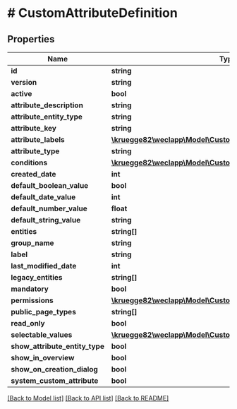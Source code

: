 # # CustomAttributeDefinition

## Properties

Name | Type | Description | Notes
------------ | ------------- | ------------- | -------------
**id** | **string** |  | [optional]
**version** | **string** |  | [optional]
**active** | **bool** |  | [optional]
**attribute_description** | **string** |  | [optional]
**attribute_entity_type** | **string** |  | [optional]
**attribute_key** | **string** |  | [optional]
**attribute_labels** | [**\kruegge82\weclapp\Model\CustomAttributeDefinitionTranslation[]**](CustomAttributeDefinitionTranslation.md) |  | [optional]
**attribute_type** | **string** |  |
**conditions** | [**\kruegge82\weclapp\Model\CustomAttributeDefinitionConditions**](CustomAttributeDefinitionConditions.md) |  | [optional]
**created_date** | **int** |  | [optional]
**default_boolean_value** | **bool** |  | [optional]
**default_date_value** | **int** |  | [optional]
**default_number_value** | **float** |  | [optional]
**default_string_value** | **string** |  | [optional]
**entities** | **string[]** |  | [optional]
**group_name** | **string** |  | [optional]
**label** | **string** |  |
**last_modified_date** | **int** |  | [optional]
**legacy_entities** | **string[]** |  | [optional]
**mandatory** | **bool** |  | [optional]
**permissions** | [**\kruegge82\weclapp\Model\CustomAttributeDefinitionPermission[]**](CustomAttributeDefinitionPermission.md) |  | [optional]
**public_page_types** | **string[]** |  | [optional]
**read_only** | **bool** |  | [optional]
**selectable_values** | [**\kruegge82\weclapp\Model\CustomAttributeDefinitionListValue[]**](CustomAttributeDefinitionListValue.md) |  | [optional]
**show_attribute_entity_type** | **bool** |  | [optional]
**show_in_overview** | **bool** |  | [optional]
**show_on_creation_dialog** | **bool** |  | [optional]
**system_custom_attribute** | **bool** |  | [optional]

[[Back to Model list]](../../README.md#models) [[Back to API list]](../../README.md#endpoints) [[Back to README]](../../README.md)
